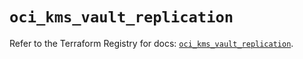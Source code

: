 # `oci_kms_vault_replication`

Refer to the Terraform Registry for docs: [`oci_kms_vault_replication`](https://registry.terraform.io/providers/hashicorp/oci/7.19.0/docs/resources/kms_vault_replication).
